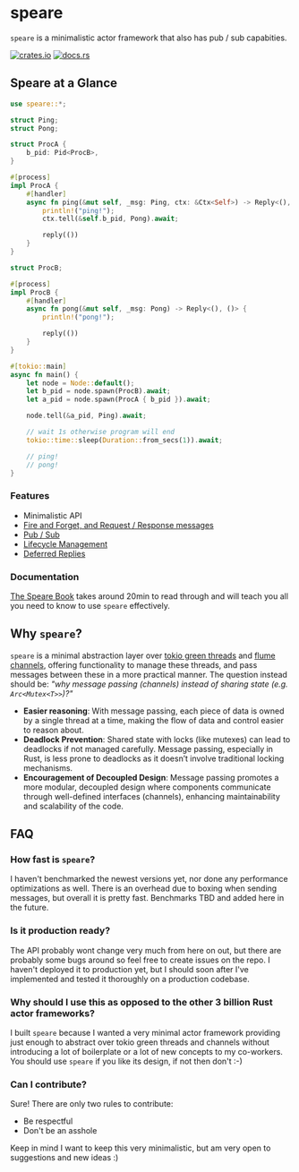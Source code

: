 # speare
`speare` is a minimalistic actor framework that also has pub / sub capabities.

[![crates.io](https://img.shields.io/crates/v/speare.svg)](https://crates.io/crates/speare)
[![docs.rs](https://docs.rs/speare/badge.svg)](https://docs.rs/speare)

## Speare at a Glance
```rust
use speare::*;

struct Ping;
struct Pong;

struct ProcA {
    b_pid: Pid<ProcB>,
}

#[process]
impl ProcA {
    #[handler]
    async fn ping(&mut self, _msg: Ping, ctx: &Ctx<Self>) -> Reply<(), ()> {
        println!("ping!");
        ctx.tell(&self.b_pid, Pong).await;

        reply(())
    }
}

struct ProcB;

#[process]
impl ProcB {
    #[handler]
    async fn pong(&mut self, _msg: Pong) -> Reply<(), ()> {
        println!("pong!");

        reply(())
    }
}

#[tokio::main]
async fn main() {
    let node = Node::default();
    let b_pid = node.spawn(ProcB).await;
    let a_pid = node.spawn(ProcA { b_pid }).await;

    node.tell(&a_pid, Ping).await;

    // wait 1s otherwise program will end
    tokio::time::sleep(Duration::from_secs(1)).await;

    // ping!
    // pong!
}

```

### Features
- Minimalistic API
- [Fire and Forget, and Request / Response messages](https://vmenge.github.io/speare/handlers.html#message-passing-methods-tell-tell_in-and-ask)
- [Pub / Sub](https://vmenge.github.io/speare/pub_sub.html)
- [Lifecycle Management](https://vmenge.github.io/speare/lifecycle_management.html)
- [Deferred Replies](https://vmenge.github.io/speare/reply.html#deferring-replies)

### Documentation
[The Speare Book](https://vmenge.github.io/speare/) takes around 20min to read through and will teach you all you need to know to use `speare` effectively.

## Why `speare`?
`speare` is a minimal abstraction layer over [tokio green threads](https://tokio.rs/tokio/tutorial/spawning#tasks) and [flume channels](https://github.com/zesterer/flume), offering functionality to manage these threads, and pass messages between these in a more practical manner. The question instead should be: *"why message passing (channels) instead of sharing state (e.g. `Arc<Mutex<T>>`)?"*

- **Easier reasoning**: With message passing, each piece of data is owned by a single thread at a time, making the flow of data and control easier to reason about.
- **Deadlock Prevention**: Shared state with locks (like mutexes) can lead to deadlocks if not managed carefully. Message passing, especially in Rust, is less prone to deadlocks as it doesn’t involve traditional locking mechanisms.
- **Encouragement of Decoupled Design**: Message passing promotes a more modular, decoupled design where components communicate through well-defined interfaces (channels), enhancing maintainability and scalability of the code.

## FAQ
### How fast is `speare`?
I haven't benchmarked the newest versions yet, nor done any performance optimizations as well. There is an overhead due to boxing when sending messages, but overall it is pretty fast. Benchmarks TBD and added here in the future.

### Is it production ready?
The API probably wont change very much from here on out, but there are probably some bugs around so feel free to create issues on the repo. I haven't deployed it to production yet, but I should soon after I've implemented and tested it thoroughly on a production codebase.

### Why should I use this as opposed to the other 3 billion Rust actor frameworks?
I built `speare` because I wanted a very minimal actor framework providing just enough to abstract over tokio green threads and channels without introducing a lot of boilerplate or a lot of new concepts to my co-workers. You should use `speare` if you like its design, if not then don't :-)

### Can I contribute?
Sure! There are only two rules to contribute:

- Be respectful
- Don't be an asshole

Keep in mind I want to keep this very minimalistic, but am very open to suggestions and new ideas :)